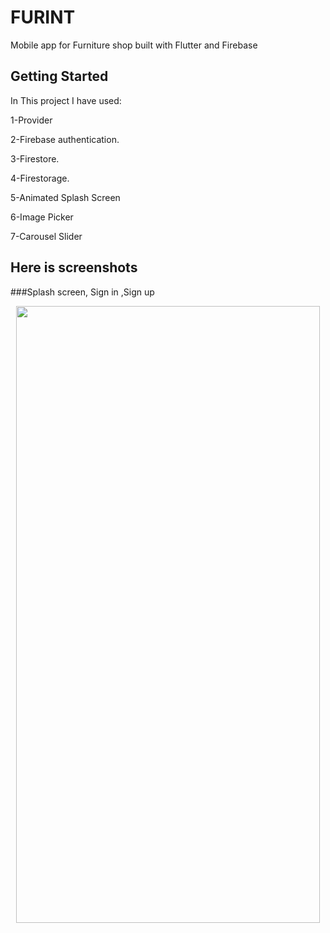 # FURINT

Mobile app for Furniture shop built with Flutter and Firebase

## Getting Started
In This project I have used:

1-Provider

2-Firebase authentication.

3-Firestore.

4-Firestorage.

5-Animated Splash Screen

6-Image Picker

7-Carousel Slider


## Here is screenshots
###Splash screen, Sign in ,Sign up
<p align="center">
<img height=987 width=486 src="https://user-images.githubusercontent.com/78206754/209866259-a8dc963a-a11b-477f-97a9-476ba395163d.jpg"/>
</p>
